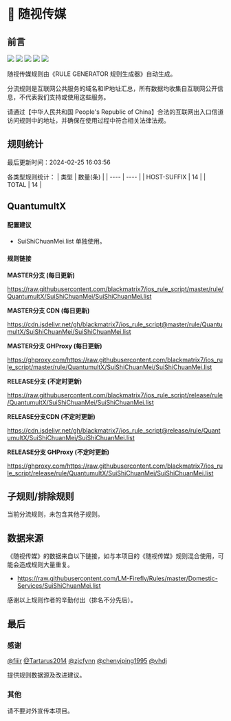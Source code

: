 # 🧸 随视传媒

## 前言

![](https://shields.io/badge/-移除重复规则-ff69b4) ![](https://shields.io/badge/-DOMAIN与DOMAIN--SUFFIX合并-green) ![](https://shields.io/badge/-DOMAIN--SUFFIX间合并-critical) ![](https://shields.io/badge/-DOMAIN--SUFFIX与DOMAIN--KEYWORD合并-blue) ![](https://shields.io/badge/-IP--CIDR(6)合并-blueviolet) 

随视传媒规则由《RULE GENERATOR 规则生成器》自动生成。

分流规则是互联网公共服务的域名和IP地址汇总，所有数据均收集自互联网公开信息，不代表我们支持或使用这些服务。

请通过【中华人民共和国 People's Republic of China】合法的互联网出入口信道访问规则中的地址，并确保在使用过程中符合相关法律法规。

## 规则统计

最后更新时间：2024-02-25 16:03:56

各类型规则统计：
| 类型 | 数量(条)  | 
| ---- | ----  |
| HOST-SUFFIX | 14  | 
| TOTAL | 14  | 


## QuantumultX 

#### 配置建议
- SuiShiChuanMei.list 单独使用。

#### 规则链接
**MASTER分支 (每日更新)**

https://raw.githubusercontent.com/blackmatrix7/ios_rule_script/master/rule/QuantumultX/SuiShiChuanMei/SuiShiChuanMei.list

**MASTER分支 CDN (每日更新)**

https://cdn.jsdelivr.net/gh/blackmatrix7/ios_rule_script@master/rule/QuantumultX/SuiShiChuanMei/SuiShiChuanMei.list

**MASTER分支 GHProxy (每日更新)**

https://ghproxy.com/https://raw.githubusercontent.com/blackmatrix7/ios_rule_script/master/rule/QuantumultX/SuiShiChuanMei/SuiShiChuanMei.list

**RELEASE分支 (不定时更新)**

https://raw.githubusercontent.com/blackmatrix7/ios_rule_script/release/rule/QuantumultX/SuiShiChuanMei/SuiShiChuanMei.list

**RELEASE分支CDN (不定时更新)**

https://cdn.jsdelivr.net/gh/blackmatrix7/ios_rule_script@release/rule/QuantumultX/SuiShiChuanMei/SuiShiChuanMei.list

**RELEASE分支 GHProxy (不定时更新)**

https://ghproxy.com/https://raw.githubusercontent.com/blackmatrix7/ios_rule_script/release/rule/QuantumultX/SuiShiChuanMei/SuiShiChuanMei.list

## 子规则/排除规则


当前分流规则，未包含其他子规则。

## 数据来源

《随视传媒》的数据来自以下链接，如与本项目的《随视传媒》规则混合使用，可能会造成规则大量重复。

- https://raw.githubusercontent.com/LM-Firefly/Rules/master/Domestic-Services/SuiShiChuanMei.list


感谢以上规则作者的辛勤付出（排名不分先后）。

## 最后

### 感谢

[@fiiir](https://github.com/fiiir) [@Tartarus2014](https://github.com/Tartarus2014) [@zjcfynn](https://github.com/zjcfynn) [@chenyiping1995](https://github.com/chenyiping1995) [@vhdj](https://github.com/vhdj)

提供规则数据源及改进建议。

### 其他

请不要对外宣传本项目。